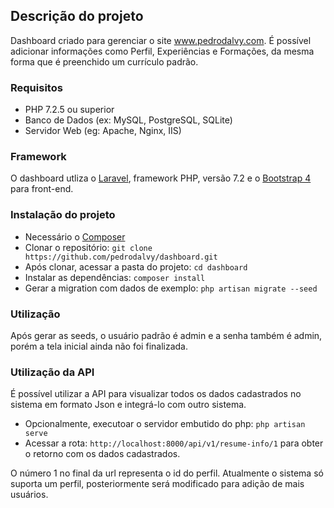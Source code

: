 ## Descrição do projeto

Dashboard criado para gerenciar o site www.pedrodalvy.com. É possível adicionar informações como Perfil, Experiências e Formações, da mesma forma que é preenchido um currículo padrão.


### Requisitos

* PHP 7.2.5 ou superior
* Banco de Dados (ex: MySQL, PostgreSQL, SQLite)
* Servidor Web (eg: Apache, Nginx, IIS)
  

### Framework

O dashboard utliza o [Laravel](http://laravel.com), framework PHP, versão 7.2 e o [Bootstrap 4](https://getbootstrap.com/) para front-end.


### Instalação do projeto

* Necessário o [Composer](https://getcomposer.org/download)
* Clonar o repositório: `git clone https://github.com/pedrodalvy/dashboard.git`
* Após clonar, acessar a pasta do projeto: `cd dashboard`
* Instalar as dependências: `composer install`
* Gerar a migration com dados de exemplo: `php artisan migrate --seed`


### Utilização

Após gerar as seeds, o usuário padrão é admin e a senha também é admin, porém a tela inicial ainda não foi finalizada.


### Utilização da API

É possível utilizar a API para visualizar todos os dados cadastrados no sistema em formato Json e integrá-lo com outro sistema.

* Opcionalmente, executoar o servidor embutido do php: `php artisan serve`
* Acessar a rota: `http://localhost:8000/api/v1/resume-info/1` para obter o retorno com os dados cadastrados.

O número 1 no final da url representa o id do perfil. Atualmente o sistema só suporta um perfil, posteriormente será modificado para adição de mais usuários.
